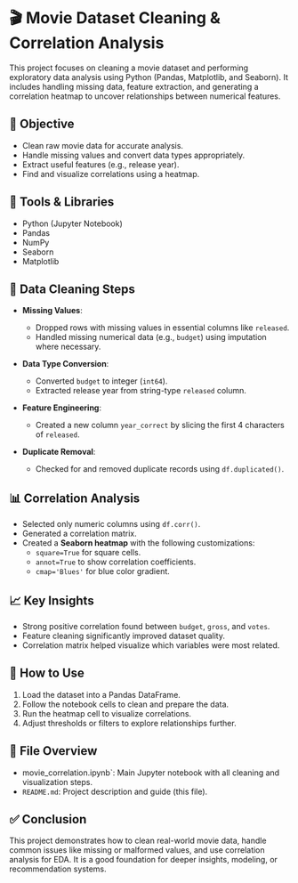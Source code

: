 # 🎬 Movie Dataset Cleaning & Correlation Analysis

This project focuses on cleaning a movie dataset and performing exploratory data analysis using Python (Pandas, Matplotlib, and Seaborn). It includes handling missing data, feature extraction, and generating a correlation heatmap to uncover relationships between numerical features.

## 📌 Objective

- Clean raw movie data for accurate analysis.
- Handle missing values and convert data types appropriately.
- Extract useful features (e.g., release year).
- Find and visualize correlations using a heatmap.

## 🧰 Tools & Libraries

- Python (Jupyter Notebook)
- Pandas
- NumPy
- Seaborn
- Matplotlib

## 🧼 Data Cleaning Steps

- **Missing Values**:  
  - Dropped rows with missing values in essential columns like `released`.
  - Handled missing numerical data (e.g., `budget`) using imputation where necessary.

- **Data Type Conversion**:  
  - Converted `budget` to integer (`int64`).
  - Extracted release year from string-type `released` column.

- **Feature Engineering**:  
  - Created a new column `year_correct` by slicing the first 4 characters of `released`.

- **Duplicate Removal**:  
  - Checked for and removed duplicate records using `df.duplicated()`.

## 📊 Correlation Analysis

- Selected only numeric columns using `df.corr()`.
- Generated a correlation matrix.
- Created a **Seaborn heatmap** with the following customizations:
  - `square=True` for square cells.
  - `annot=True` to show correlation coefficients.
  - `cmap='Blues'` for blue color gradient.

## 📈 Key Insights

- Strong positive correlation found between `budget`, `gross`, and `votes`.
- Feature cleaning significantly improved dataset quality.
- Correlation matrix helped visualize which variables were most related.

## 📂 How to Use

1. Load the dataset into a Pandas DataFrame.
2. Follow the notebook cells to clean and prepare the data.
3. Run the heatmap cell to visualize correlations.
4. Adjust thresholds or filters to explore relationships further.

## 📎 File Overview

- movie_correlation.ipynb`: Main Jupyter notebook with all cleaning and visualization steps.
- `README.md`: Project description and guide (this file).

## ✅ Conclusion

This project demonstrates how to clean real-world movie data, handle common issues like missing or malformed values, and use correlation analysis for EDA. It is a good foundation for deeper insights, modeling, or recommendation systems.
